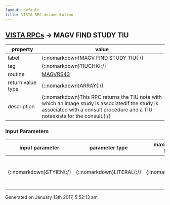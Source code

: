 ```yaml
---
layout: default
title: VISTA RPC documentation
---
```




## [VISTA RPCs](TableOfContent.md) &#8594; MAGV FIND STUDY TIU 

 property | value 
--- | --- 
 label | {::nomarkdown}MAGV FIND STUDY TIU{:/}
 tag | {::nomarkdown}TIUCHK{:/}
 routine | [MAGVRS43](http://code.osehra.org/dox/Routine_MAGVRS43_source.html)
 return value type | {::nomarkdown}ARRAY{:/}
 description | {::nomarkdown}This RPC returns the TIU note with which an image study is associatedif the study is associated with a consult procedure and a TIU noteexists for the consult.{:/}

### Input Parameters

| input parameter | parameter type | maximum data length | required | description | 
| --- | --- | --- | --- | --- | 
| {::nomarkdown}STYIEN{:/} | {::nomarkdown}LITERAL{:/} | {::nomarkdown}15{:/} | {::nomarkdown}true{:/} | {::nomarkdown}This is an internal entry number on the IMAGE STUDY File (#2005.63).{:/} | 




 Generated on January 13th 2017, 5:52:13 am